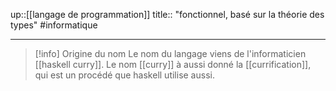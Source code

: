 up::[[langage de programmation]]
title:: "fonctionnel, basé sur la théorie des types"
#informatique 

---

> [!info] Origine du nom
> Le nom du langage viens de l'informaticien [[haskell curry]].
> Le nom [[curry]] à aussi donné la [[currification]], qui est un procédé que haskell utilise aussi.